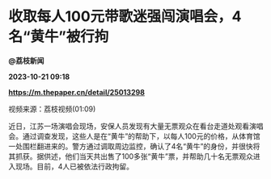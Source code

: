 # 收取每人100元带歌迷强闯演唱会，4名“黄牛”被行拘
**@荔枝新闻**

**2023-10-21 09:18**

**https://m.thepaper.cn/detail/25013298**

视频来源：荔枝视频(01:09)

近日，江苏一场演唱会现场，安保人员发现有大量无票观众在看台走道处观看演唱会。通过调查发现，这些人是在“黄牛”的帮助下，以每人100元的价格，从体育馆一处围栏翻进来的。警方通过调取周边监控，确认了4名“黄牛”的身份，并很快将其抓获。据供述，他们当天共出售了100多张“黄牛”票，并帮助几十名无票观众进入现场。目前，4人已被依法行政拘留。